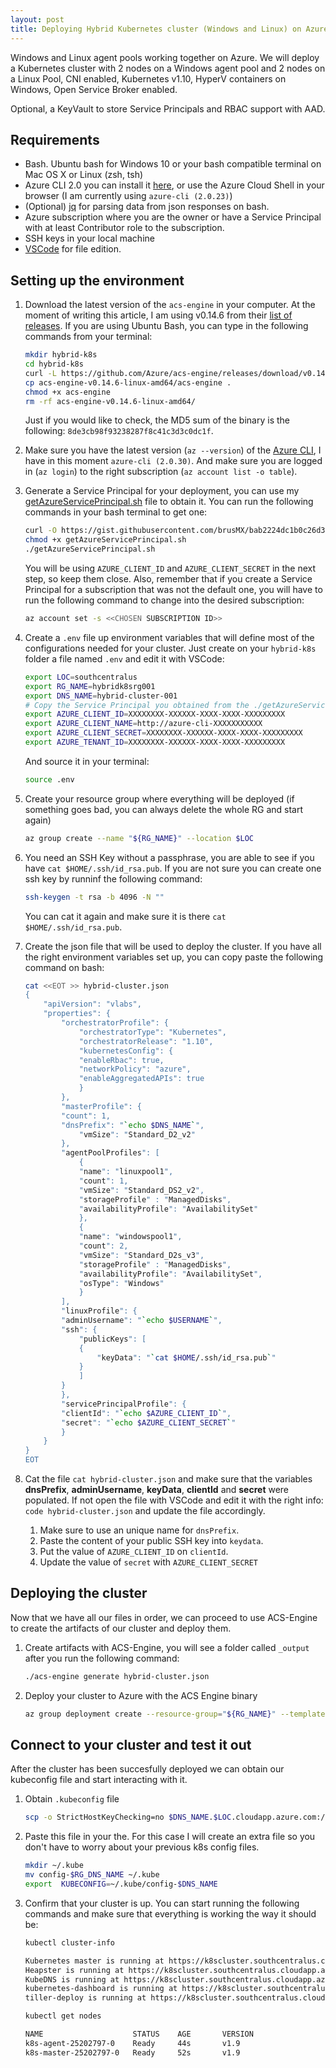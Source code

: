 ```yaml
---
layout: post
title: Deploying Hybrid Kubernetes cluster (Windows and Linux) on Azure
---
```


Windows and Linux agent pools working together on Azure.
We will deploy a Kubernetes cluster with 2 nodes on a Windows agent pool and 2 nodes on a Linux Pool, CNI enabled, Kubernetes v1.10, HyperV containers on Windows, Open Service Broker enabled.

Optional, a KeyVault to store Service Principals and RBAC support with AAD.

## Requirements

- Bash. Ubuntu bash for Windows 10 or your bash compatible terminal on Mac OS X or Linux (zsh, tsh)
- Azure CLI 2.0 you can install it [here](https://docs.microsoft.com/en-us/cli/azure/install-azure-cli?view=azure-cli-latest), or use the Azure Cloud Shell in your browser (I am currently using `azure-cli (2.0.23)`)
- (Optional) [jq](https://github.com/stedolan/jq/wiki/Installation) for parsing data from json responses on bash.
- Azure subscription where you are the owner or have a Service Principal with at least Contributor role to the subscription.
- SSH keys in your local machine
- [VSCode](https://code.visualstudio.com/docs/setup/setup-overview) for file edition.

## Setting up the environment


1. Download the latest version of the `acs-engine` in your computer. At the moment of writing this article, I am using v0.14.6 from their [list of releases](https://github.com/Azure/acs-engine/releases/latest). If you are using Ubuntu Bash, you can type in the following commands from your terminal:

    ```bash
    mkdir hybrid-k8s
    cd hybrid-k8s
    curl -L https://github.com/Azure/acs-engine/releases/download/v0.14.6/acs-engine-v0.14.6-linux-amd64.tar.gz | tar zx
    cp acs-engine-v0.14.6-linux-amd64/acs-engine .
    chmod +x acs-engine
    rm -rf acs-engine-v0.14.6-linux-amd64/
    ```
    Just if you would like to check, the MD5 sum of the binary is the following: `8de3cb98f93238287f8c41c3d3c0dc1f`.

1. Make sure you have the latest version (`az --version`) of the [Azure CLI](https://docs.microsoft.com/en-us/cli/azure/install-azure-cli-linux?view=azure-cli-latest#install-or-update), I have in this moment `azure-cli (2.0.30)`. And make sure you are logged in (`az login`) to the right subscription (`az account list -o table`).

1. Generate a Service Principal for your deployment, you can use my [getAzureServicePrincipal.sh](https://gist.github.com/brusMX/bab2224dc1b0c26d3aef4799cb97c045) file to obtain it. You can run the following commands in your bash terminal to get one:

    ```bash
    curl -O https://gist.githubusercontent.com/brusMX/bab2224dc1b0c26d3aef4799cb97c045/raw/bf05884b5aeca9ae0c455af3ce0e695ec372cccc/getAzureServicePrincipal.sh
    chmod +x getAzureServicePrincipal.sh
    ./getAzureServicePrincipal.sh
    ```

    You will be using `AZURE_CLIENT_ID` and `AZURE_CLIENT_SECRET` in the next step, so keep them close. Also, remember that if you create a Service Principal for a subscription that was not the default one, you will have to run the following command to change into the desired subscription:

    ```bash
    az account set -s <<CHOSEN SUBSCRIPTION ID>>
    ```

1. Create a `.env` file up environment variables that will define most of the configurations needed for your cluster. Just create on your `hybrid-k8s` folder a file named `.env` and edit it with VSCode:

    ```bash
    export LOC=southcentralus
    export RG_NAME=hybridk8srg001
    export DNS_NAME=hybrid-cluster-001
    # Copy the Service Principal you obtained from the ./getAzureServicePrincipal.sh script here
    export AZURE_CLIENT_ID=XXXXXXXX-XXXXXX-XXXX-XXXX-XXXXXXXXX
    export AZURE_CLIENT_NAME=http://azure-cli-XXXXXXXXXXX
    export AZURE_CLIENT_SECRET=XXXXXXXX-XXXXXX-XXXX-XXXX-XXXXXXXXX
    export AZURE_TENANT_ID=XXXXXXXX-XXXXXX-XXXX-XXXX-XXXXXXXXX
    ```

    And source it in your terminal:

    ```bash
    source .env
    ```

1. Create your resource group where everything will be deployed (if something goes bad, you can always delete the whole RG and start again)

    ```bash
    az group create --name "${RG_NAME}" --location $LOC
    ```
1. You need an SSH Key without a passphrase, you are able to see if you have `cat $HOME/.ssh/id_rsa.pub`. If you are not sure you can create one ssh key by runninf the following command:

    ```bash
    ssh-keygen -t rsa -b 4096 -N ""
    ```

    You can cat it again and make sure it is there `cat $HOME/.ssh/id_rsa.pub`.

1. Create the json file that will be used to deploy the cluster. If you have all the right environment variables set up, you can copy paste the following command on bash:

    ```bash
    cat <<EOT >> hybrid-cluster.json
    {
        "apiVersion": "vlabs",
        "properties": {
            "orchestratorProfile": {
                "orchestratorType": "Kubernetes",
                "orchestratorRelease": "1.10",
                "kubernetesConfig": {
                "enableRbac": true,
                "networkPolicy": "azure",
                "enableAggregatedAPIs": true
                }
            },
            "masterProfile": {
            "count": 1,
            "dnsPrefix": "`echo $DNS_NAME`",
                "vmSize": "Standard_D2_v2"
            },
            "agentPoolProfiles": [
                {
                "name": "linuxpool1",
                "count": 1,
                "vmSize": "Standard_DS2_v2",
                "storageProfile" : "ManagedDisks",
                "availabilityProfile": "AvailabilitySet"
                },
                {
                "name": "windowspool1",
                "count": 2,
                "vmSize": "Standard_D2s_v3",
                "storageProfile" : "ManagedDisks",
                "availabilityProfile": "AvailabilitySet",
                "osType": "Windows"
                }
            ],
            "linuxProfile": {
            "adminUsername": "`echo $USERNAME`",
            "ssh": {
                "publicKeys": [
                {
                    "keyData": "`cat $HOME/.ssh/id_rsa.pub`"
                }
                ]
            }
            },
            "servicePrincipalProfile": {
            "clientId": "`echo $AZURE_CLIENT_ID`",
            "secret": "`echo $AZURE_CLIENT_SECRET`"
            }
        }
    }
    EOT
    ```

1. Cat the file `cat hybrid-cluster.json` and make sure that the variables **dnsPrefix**, **adminUsername**, **keyData**, **clientId** and **secret** were populated. If not open the file with VSCode and edit it with the right info: `code hybrid-cluster.json` and update the file accordingly.

    1. Make sure to use an unique name for `dnsPrefix`.
    1. Paste the content of your public SSH key into `keydata`.
    1. Put the value of `AZURE_CLIENT_ID` on `clientId`.
    1. Update the value of `secret` with `AZURE_CLIENT_SECRET`

## Deploying the cluster

Now that we have all our files in order, we can proceed to use ACS-Engine to create the artifacts of our cluster and deploy them.

1. Create artifacts with ACS-Engine, you will see a folder called `_output` after you run the following command:

    ```bash
    ./acs-engine generate hybrid-cluster.json
    ```

1. Deploy your cluster to Azure with the ACS Engine binary

    ```bash
    az group deployment create --resource-group="${RG_NAME}" --template-file="_output/${DNS_NAME}/azuredeploy.json" --name="${DNS_NAME}" --parameters @_output/${DNS_NAME}/azuredeploy.parameters.json
    ```

## Connect to your cluster and test it out

After the cluster has been succesfully deployed we can obtain our kubeconfig file and start interacting with it.

1. Obtain `.kubeconfig` file

    ```bash
    scp -o StrictHostKeyChecking=no $DNS_NAME.$LOC.cloudapp.azure.com:/home/$USERNAME/.kube/config config-$DNS_NAME
    ```

1. Paste this file in your the. For this case I will create an extra file so you don't have to worry about your previous k8s config files.

    ```bash
    mkdir ~/.kube
    mv config-$RG_DNS_NAME ~/.kube
    export  KUBECONFIG=~/.kube/config-$DNS_NAME
    ```

1. Confirm that your cluster is up. You can start running the following commands and make sure that everything is working the way it should be:

    ```bash
    kubectl cluster-info

    Kubernetes master is running at https://k8scluster.southcentralus.cloudapp.azure.com
    Heapster is running at https://k8scluster.southcentralus.cloudapp.azure.com/api/v1/namespaces/kube-system/services/heapster/proxy
    KubeDNS is running at https://k8scluster.southcentralus.cloudapp.azure.com/api/v1/namespaces/kube-system/services/kube-dns/proxy
    kubernetes-dashboard is running at https://k8scluster.southcentralus.cloudapp.azure.com/api/v1/namespaces/kube-system/services/kubernetes-dashboard/proxy
    tiller-deploy is running at https://k8scluster.southcentralus.cloudapp.azure.com/api/v1/namespaces/kube-system/services/tiller-deploy/prox
    ```

    ```bash
    kubectl get nodes

    NAME                    STATUS    AGE       VERSION
    k8s-agent-25202797-0    Ready     44s       v1.9
    k8s-master-25202797-0   Ready     52s       v1.9
    ```
